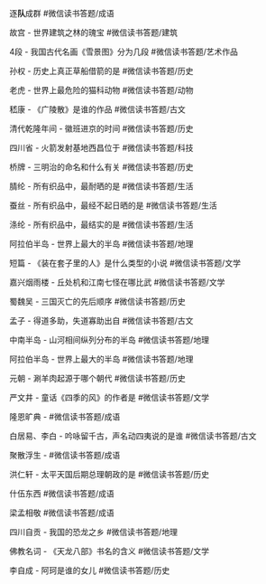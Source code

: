 逐**队**成群 #微信读书答题/成语 

故宫 - 世界建筑之林的瑰宝 #微信读书答题/建筑 

4段 - 我国古代名画《雪景图》分为几段 #微信读书答题/艺术作品

孙权 - 历史上真正草船借箭的是  #微信读书答题/历史

老虎 - 世界上最危险的猫科动物 #微信读书答题/动物

嵇康 - 《广陵散》是谁的作品 #微信读书答题/古文  

清代乾隆年间 - 徽班进京的时间 #微信读书答题/历史 

四川省 - 火箭发射基地西昌位于 #微信读书答题/科技

桥牌 - 三明治的命名和什么有关 #微信读书答题/历史 

腈纶 - 所有织品中，最耐晒的是 #微信读书答题/生活 

蚕丝 - 所有织品中，最经不起日晒的是 #微信读书答题/生活 

涤纶 - 所有织品中，最结实的是 #微信读书答题/生活 

阿拉伯半岛 - 世界上最大的半岛 #微信读书答题/地理 

短篇 - 《装在套子里的人》是什么类型的小说 #微信读书答题/文学

嘉兴烟雨楼 - 丘处机和江南七怪在哪比武 #微信读书答题/文学

蜀魏吴 - 三国灭亡的先后顺序 #微信读书答题/历史 

孟子 - 得道多助，失道寡助出自 #微信读书答题/古文

中南半岛 - 山河相间纵列分布的半岛 #微信读书答题/地理 

阿拉伯半岛 - 世界上最大的半岛 #微信读书答题/地理 

元朝 - 涮羊肉起源于哪个朝代 #微信读书答题/历史 

严文井 - 童话《四季的风》的作者是 #微信读书答题/文学

隆恩旷典 - #微信读书答题/成语 

白居易、李白 - 吟咏留千古，声名动四夷说的是谁 #微信读书答题/古文 

聚散浮生 - #微信读书答题/成语 

洪仁轩 - 太平天国后期总理朝政的是 #微信读书答题/历史 

什伍东西 #微信读书答题/成语 

梁孟相敬 #微信读书答题/成语 

四川自贡 - 我国的恐龙之乡 #微信读书答题/地理 

佛教名词 - 《天龙八部》书名的含义 #微信读书答题/文学 

李自成 - 阿珂是谁的女儿 #微信读书答题/历史 

